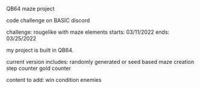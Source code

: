 QB64 maze project

code challenge on BASIC discord

challenge: rougelike with maze elements starts: 03/11/2022 ends: 03/25/2022

my project is built in QB64.

current version includes: randomly generated or seed based maze creation
step counter 
gold counter

content to add: 
win condition 
enemies
